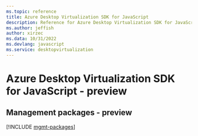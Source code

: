 ```yaml
---
ms.topic: reference
title: Azure Desktop Virtualization SDK for JavaScript
description: Reference for Azure Desktop Virtualization SDK for JavaScript
ms.author: jeffish
author: xirzec
ms.data: 10/31/2022
ms.devlang: javascript
ms.service: desktopvirtualization
---
```

# Azure Desktop Virtualization SDK for JavaScript - preview

## Management packages - preview
[!INCLUDE [mgmt-packages](desktop-virtualization-mgmt-index.md)]